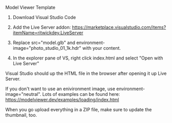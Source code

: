 Model Viewer Template
1) Download Visual Studio Code
2) Add the Live Server addon:
https://marketplace.visualstudio.com/items?itemName=ritwickdey.LiveServer

3) Replace src="model.glb" and environment-image="photo_studio_01_1k.hdr" with your content.

4) In the explorer pane of VS, right click index.html and select "Open with Live Server"

Visual Studio should up the HTML file in the browser after opening it up Live Server.

If you don't want to use an enivironment image, use environment-image="neutral". Lots of examples can be found here:
https://modelviewer.dev/examples/loading/index.html


When you go upload everything in a ZIP file, make sure to update the thumbnail, too.
